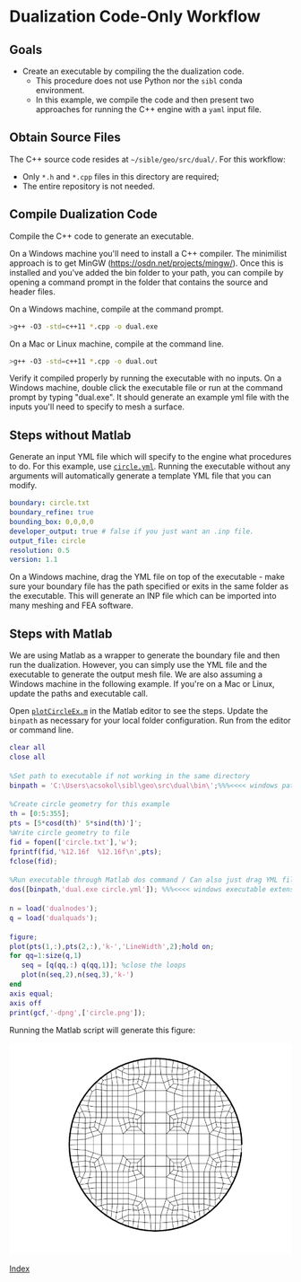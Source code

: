 # Dualization Code-Only Workflow

## Goals

* Create an executable by compiling the the dualization code.
  * This procedure does not use Python nor the `sibl` conda environment.
  * In this example, we compile the code and then present two approaches for running the C++ engine with a `yaml` input file.

## Obtain Source Files

The C++ source code resides at `~/sible/geo/src/dual/`.  For this workflow:

* Only `*.h` and `*.cpp` files in this directory are required;
* The entire repository is not needed.

## Compile Dualization Code

Compile the C++ code to generate an executable. 

On a Windows machine you'll need to install a C++ compiler. The minimilist approach is to get MinGW (https://osdn.net/projects/mingw/). Once this is installed and you've added the bin folder to your path, you can compile by opening a command prompt in the folder that contains the source and header files.

On a Windows machine, compile at the command prompt.
```bash 
>g++ -O3 -std=c++11 *.cpp -o dual.exe
```  

On a Mac or Linux machine, compile at the command line.
```bash 
>g++ -O3 -std=c++11 *.cpp -o dual.out
```  

Verify it compiled properly by running the executable with no inputs. On a Windows machine, double click the executable file or run at the command prompt by typing "dual.exe". It should generate an example yml file with the inputs you'll need to specify to mesh a surface.

## Steps without Matlab

Generate an input YML file which will specify to the engine what procedures to do. For this example, use [`circle.yml`](../../data/mesh/circle.yml). Running the executable without any arguments will automatically generate a template YML file that you can modify.

```yml
boundary: circle.txt
boundary_refine: true
bounding_box: 0,0,0,0
developer_output: true # false if you just want an .inp file.
output_file: circle
resolution: 0.5
version: 1.1
```

On a Windows machine, drag the YML file on top of the executable - make sure your boundary file has the path specified or exits in the same folder as the executable. This will generate an INP file which can be imported into many meshing and FEA software.

## Steps with Matlab

We are using Matlab as a wrapper to generate the boundary file and then run the dualization. However, you can simply use the YML file and the executable to generate the output mesh file. We are also assuming a Windows machine in the following example. If you're on a Mac or Linux, update the paths and executable call.

Open [`plotCircleEx.m`](plotCircleEx.m) in the Matlab editor to see the steps.  Update the `binpath` as necessary for your local folder configuration.  Run from the editor or command line.

```Matlab
clear all
close all

%Set path to executable if not working in the same directory
binpath = 'C:\Users\acsokol\sibl\geo\src\dual\bin\';%%%<<<< windows path, modify as needed

%Create circle geometry for this example
th = [0:5:355];
pts = [5*cosd(th)' 5*sind(th)']';
%Write circle geometry to file
fid = fopen(['circle.txt'],'w');
fprintf(fid,'%12.16f  %12.16f\n',pts);
fclose(fid);

%Run executable through Matlab dos command / Can also just drag YML file onto executable or run from command prompt
dos([binpath,'dual.exe circle.yml']); %%%<<<< windows executable extension .exe, modify as needed

n = load('dualnodes');
q = load('dualquads');

figure;
plot(pts(1,:),pts(2,:),'k-','LineWidth',2);hold on;
for qq=1:size(q,1)
   seq = [q(qq,:) q(qq,1)]; %close the loops
   plot(n(seq,2),n(seq,3),'k-')
end
axis equal;
axis off
print(gcf,'-dpng',['circle.png']);
```

Running the Matlab script will generate this figure:

![circle_boundary](fig/circle.png)

[Index](README.md)
